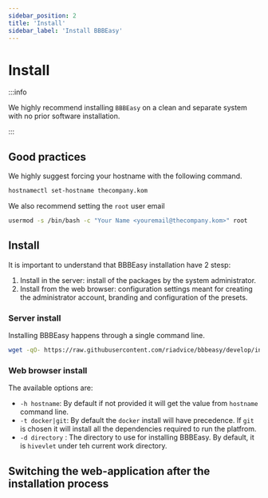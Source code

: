 ```yaml
---
sidebar_position: 2
title: 'Install'
sidebar_label: 'Install BBBEasy'
---
```


# Install

:::info

We highly recommend installing `BBBEasy` on a clean and separate system with no prior software installation.

:::

## Good practices

We highly suggest forcing your hostname with the following command.

```bash
hostnamectl set-hostname thecompany.kom
```

We also recommend setting the `root` user email

```bash
usermod -s /bin/bash -c "Your Name <youremail@thecompany.kom>" root
```

## Install

It is important to understand that BBBEasy installation have 2 stesp:

1. Install in the server: install of the packages by the system administrator.
2. Install from the web browser: configuration settings meant for creating the administrator account, branding and configuration of the presets.

### Server install

Installing BBBEasy happens through a single command line.

```bash
wget -qO- https://raw.githubusercontent.com/riadvice/bbbeasy/develop/install.sh | bash -s -- OPTIONS
```

### Web browser install

The available options are:
- `-h hostname`: By default if not provided it will get the value from `hostname` command line.
- `-t docker|git`: By default the `docker` install will have precedence. If `git` is chosen it will install all the dependencies required to run the platfrom.
- `-d directory` : The directory to use for installing BBBEasy. By default, it is `hivevlet` under teh current work directory.

## Switching the web-application after the installation process
